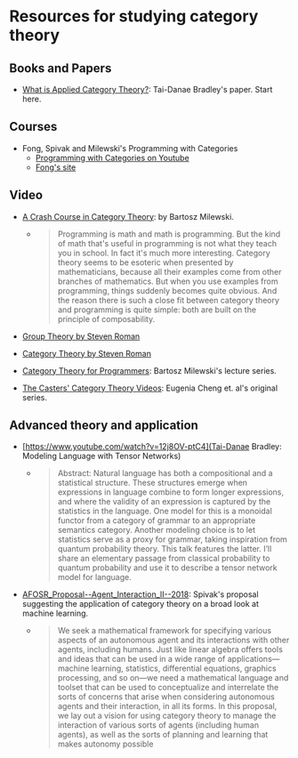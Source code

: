 # Resources for studying category theory

## Books and Papers
- [What is Applied Category Theory?](https://arxiv.org/abs/1809.05923): Tai-Danae Bradley's paper. Start here.

## Courses
- Fong, Spivak and Milewski's Programming with Categories
  - [Programming with Categories on Youtube](https://www.youtube.com/watch?v=NUBEB9QlNCM&list=PLhgq-BqyZ7i7MTGhUROZy3BOICnVixETS&index=2)
  - [Fong's site](http://brendanfong.com/programmingcats.html)

## Video
- [A Crash Course in Category Theory](https://www.youtube.com/watch?v=JH_Ou17_zyU): by Bartosz Milewski.
  - >Programming is math and math is programming. But the kind of math that's useful in programming is not what they teach you in school. In fact it's much more interesting. Category theory seems to be esoteric when presented by mathematicians, because all their examples come from other branches of mathematics. But when you use examples from programming, things suddenly becomes quite obvious. And the reason there is such a close fit between category theory and programming is quite simple: both are built on the principle of composability.
  
- [Group Theory by Steven Roman](https://www.youtube.com/playlist?list=PLiyVurqwtq0YpkpmXUWjxbNdzMrSiOlBE)
- [Category Theory by Steven Roman](https://www.youtube.com/playlist?list=PLiyVurqwtq0Y40IZhB6T1wM2fMduEVe56)
- [Category Theory for Programmers](https://www.youtube.com/watch?v=I8LbkfSSR58&list=PLbgaMIhjbmEnaH_LTkxLI7FMa2HsnawM_): Bartosz Milewski's lecture series.
- [The Casters' Category Theory Videos](http://simonwillerton.staff.shef.ac.uk/TheCatsters/): Eugenia Cheng et. al's
original series.

## Advanced theory and application
- [https://www.youtube.com/watch?v=12j8OV-ptC4](Tai-Danae Bradley: Modeling Language with Tensor Networks)
  - >Abstract: Natural language has both a compositional and a statistical structure. These structures emerge when expressions in language combine to form longer expressions, and where the validity of an expression is captured by the statistics in the language. One model for this is a monoidal functor from a category of grammar to an appropriate semantics category. Another modeling choice is to let statistics serve as a proxy for grammar, taking inspiration from quantum probability theory. This talk features the latter. I’ll share an elementary passage from classical probability to quantum probability and use it to describe a tensor network model for language.

- [AFOSR_Proposal--Agent_Interaction_II--2018](http://math.mit.edu/~dspivak/informatics/grants/AFOSR_Proposal--Agent_Interaction_II--2018.pdf): Spivak's proposal suggesting the application of category theory on
a broad look at machine learning.

  - > We seek a mathematical framework for specifying various aspects of an autonomous
agent and its interactions with other agents, including humans. Just like linear algebra offers tools and ideas that can be used in a wide range of applications—machine
learning, statistics, differential equations, graphics processing, and so on—we need a
mathematical language and toolset that can be used to conceptualize and interrelate the
sorts of concerns that arise when considering autonomous agents and their interaction,
in all its forms.
In this proposal, we lay out a vision for using category theory to manage the interaction of various sorts of agents (including human agents), as well as the sorts of planning
and learning that makes autonomy possible
